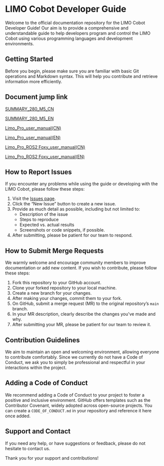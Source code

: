 # LIMO Cobot Developer Guide

Welcome to the official documentation repository for the LIMO Cobot Developer Guide! Our aim is to provide a comprehensive and understandable guide to help developers program and control the LIMO Cobot using various programming languages and development environments.

## Getting Started

Before you begin, please make sure you are familiar with basic Git operations and Markdown syntax. This will help you contribute and retrieve information more efficiently.

## Document jump link

[SUMMARY_280_M5_CN](./mycobot_280_M5(2023)cn/SUMMARY.md)

[SUMMARY_280_M5_EN](./mycobot_280_M5(2023)en/SUMMARY.md)

[Limo_Pro_user_manual(CN)](./limo_pro/Limo%20Pro%20user%20manual(CN).md)

[Limo_Pro_user_manual(EN)](./limo_pro/Limo%20Pro%20user%20manual(EN).md)

[Limo_Pro_ROS2 Foxy_user_manual(CN)](./limo_pro/Limo%20Pro%20Ros2%20Foxy%20user%20manual(CN).md)

[Limo_Pro_ROS2 Foxy_user_manual(EN)](./limo_pro/Limo%20Pro%20Ros2%20Foxy%20user%20manual(EN).md)

## How to Report Issues

If you encounter any problems while using the guide or developing with the LIMO Cobot, please follow these steps:

1. Visit the [Issues page](https://github.com/elephantrobotics/LIMO-Cobot-docs/issues).
2. Click the “New Issue” button to create a new issue.
3. Provide as much detail as possible, including but not limited to:
   - Description of the issue
   - Steps to reproduce
   - Expected vs. actual results
   - Screenshots or code snippets, if possible.
4. After submitting, please be patient for our team to respond.

## How to Submit Merge Requests

We warmly welcome and encourage community members to improve documentation or add new content. If you wish to contribute, please follow these steps:

1. Fork this repository to your GitHub account.
2. Clone your forked repository to your local machine.
3. Create a new branch for your changes.
4. After making your changes, commit them to your fork.
5. On GitHub, submit a merge request (MR) to the original repository’s `main` branch.
6. In your MR description, clearly describe the changes you've made and why.
7. After submitting your MR, please be patient for our team to review it.

## Contribution Guidelines

We aim to maintain an open and welcoming environment, allowing everyone to contribute comfortably. Since we currently do not have a Code of Conduct, we ask you to simply be professional and respectful in your interactions within the project. 

## Adding a Code of Conduct

We recommend adding a Code of Conduct to your project to foster a positive and inclusive environment. GitHub offers templates such as the Contributor Covenant, widely adopted across open-source projects. You can create a `CODE_OF_CONDUCT.md` in your repository and reference it here once added.

## Support and Contact

If you need any help, or have suggestions or feedback, please do not hesitate to contact us.

Thank you for your support and contributions!

